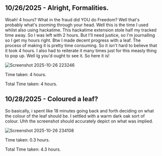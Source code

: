 <!--
  ===================    !!READ THIS NOTICE!!   ====================
  DO NOT edit this file manually. Your changes WILL BE OVERWRITTEN!
  This journal is auto generated and updated by Hack Club Blueprint.
  To edit this file, please edit your journal entries on Blueprint.
  ==================================================================
-->

## 10/26/2025 - Alright, Formalities.   

Woah! 4 hours? What in the fraud did YOU do Freedom? Well that's probably what's zooming through your head. Well this is the time I used whilst also using hackatime. This hackatime extension stole half my tracked time away. So I was left with 2 hours. But I'll need justice, so I'm journalling so I get my hours right. Btw I made decent progress with a leaf. The process of making it  is pretty time consuming. So it isn't hard to believe that it took 4 hours. I also had to reiterate it many times just for this measly thing to pop up. Well Ig you'd ought to see it. So here it is!

![Screenshot 2025-10-26 223246](https://blueprint.hackclub.com/user-attachments/blobs/proxy/eyJfcmFpbHMiOnsiZGF0YSI6NTgzMiwicHVyIjoiYmxvYl9pZCJ9fQ==--7f840e5c91564a3db2920f5d527f7b5b50ebd564/Screenshot%202025-10-26%20223246.png)

Time taken: 4 hours. 

Total Time taken: 4 hours.
  

## 10/28/2025 - Coloured a leaf?  

So basically, i spent like 18 minutes going back and forth deciding on what the colour of the leaf should be. I settled with a warm dark oak sort of colour. Uhh the screenshot should accurately depict on what was implied.

 ![Screenshot 2025-10-26 234108](https://blueprint.hackclub.com/user-attachments/blobs/proxy/eyJfcmFpbHMiOnsiZGF0YSI6NjM3NywicHVyIjoiYmxvYl9pZCJ9fQ==--3952bfc2cad629069d41a78a1e158cef1e9459b5/Screenshot%202025-10-26%20234108.png)

Time taken: 0.3 hours.

Total Time taken: 4.3 hours.  

